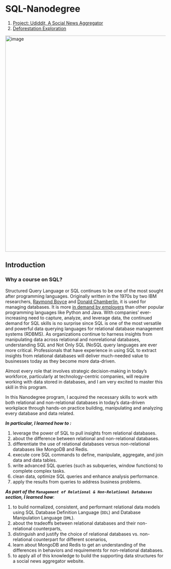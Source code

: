 # SQL-Nanodegree 


1. [Project: Udiddit, A Social News Aggregator](https://github.com/Sunday-Okey/SQL-Nanodegree/tree/main/Projects/Udiddit-A%20Social%20News%20Aggregator)
2. [Deforestation Exploration](https://github.com/Sunday-Okey/SQL-Nanodegree/tree/main/Projects/Deforestation%20Exploration)



<img width="679" alt="image" src="https://github.com/user-attachments/assets/d487060c-1e78-4c04-90da-b5d038c75ad6" />


## Introduction

### Why a course on SQL?

Structured Query Language or SQL continues to be one of the most sought after programming languages. Originally written in the 1970s by two IBM researchers, [Raymond Boyce](https://en.wikipedia.org/wiki/Raymond_F._Boyce) and [Donald Chamberlin](https://en.wikipedia.org/wiki/Raymond_F._Boyce), it is used for managing databases. It is more [in demand by employers](https://insights.dice.com/2020/03/20/demand-skills-february-march-2020-python-sql/) than other popular programming languages like Python and Java. With companies’ ever-increasing need to capture, analyze, and leverage data, the continued demand for SQL skills is no surprise since SQL is one of the most versatile and powerful data querying languages for relational database management systems (RDBMS). As organizations continue to harness insights from manipulating data across relational and nonrelational databases, understanding SQL and Not Only SQL (NoSQL query languages are ever more critical. Professionals that have experience in using SQL to extract insights from relational databases will deliver much-needed value to businesses today as they become more data-driven.

Almost every role that involves strategic decision-making in today’s workforce, particularly at technology-centric companies, will require working with data stored in databases, and I am very excited to master this skill in this program.


In this Nanodegree program, I acquired the necessary skills to work with both relational and non-relational databases in today’s data-driven workplace through hands-on practice building, manipulating and analyzing every database and data related.

***In particular, I learned how to :***

1. leverage the power of SQL to pull insights from relational databases.
2. about the difference between relational and non-relational databases.
3. differentiate the use of relational databases versus non-relational databases like MongoDB and Redis.
4. execute core SQL commands to define, manipulate, aggregate, and join data and data tables.
5. write advanced SQL queries (such as subqueries, window functions) to complete complex tasks.
6. clean data, optimize SQL queries and enhance analysis performance.
7. apply the results from queries to address business problems.

***As part of the `Management of Relational & Non-Relational Databases` section, I learned how***:

1. to build normalized, consistent, and performant relational data models using SQL Database Definition Language (`DDL`) and Database Manipulation Language (`DML`).
2. about the tradeoffs between relational databases and their non-relational counterparts,
3. distinguish and justify the choice of relational databases vs. non-relational counterpart for different scenarios,
4. learn about MongoDB and Redis to get an understanding of the differences in behaviors and requirements for non-relational databases.
5. to apply all of this knowledge to build the supporting data structures for a social news aggregator website.
